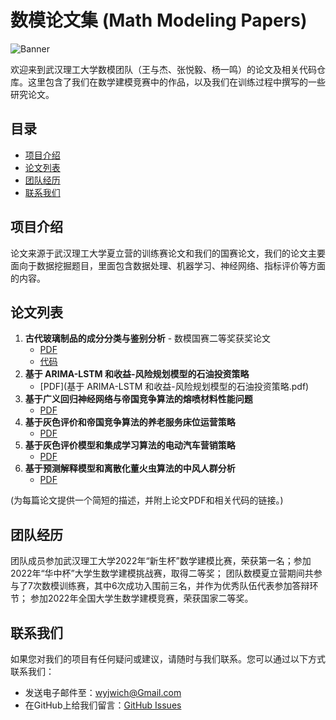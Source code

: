# 数模论文集 (Math Modeling Papers)

![Banner](banner_image.png)

欢迎来到武汉理工大学数模团队（王与杰、张悦毅、杨一鸣）的论文及相关代码仓库。这里包含了我们在数学建模竞赛中的作品，以及我们在训练过程中撰写的一些研究论文。

## 目录

- [项目介绍](#项目介绍)
- [论文列表](#论文列表)
- [团队经历](#团队经历)
- [联系我们](#联系我们)

## 项目介绍

论文来源于武汉理工大学夏立营的训练赛论文和我们的国赛论文，我们的论文主要面向于数据挖掘题目，里面包含数据处理、机器学习、神经网络、指标评价等方面的内容。

## 论文列表

1. **古代玻璃制品的成分分类与鉴别分析** - 数模国赛二等奖获奖论文
   - [PDF](古代玻璃制品的成分分类与鉴别分析_数模国赛二等奖获奖论文.pdf)
   - [代码](古代玻璃制品的成分分类与鉴别分析代码及其保存的机器学习模型)
2. **基于 ARIMA-LSTM 和收益-风险规划模型的石油投资策略**
   - [PDF](基于 ARIMA-LSTM 和收益-风险规划模型的石油投资策略.pdf)
3. **基于广义回归神经网络与帝国竞争算法的熔喷材料性能问题**
   - [PDF](基于广义回归神经网络与帝国竞争算法的熔喷材料性能问题.pdf)
4. **基于灰色评价和帝国竞争算法的养老服务床位运营策略**
   - [PDF](基于灰色评价和帝国竞争算法的养老服务床位运营策略.pdf)
5. **基于灰色评价模型和集成学习算法的电动汽车营销策略**
   - [PDF](基于灰色评价模型和集成学习算法的电动汽车营销策略.pdf)
6. **基于预测解释模型和离散化董火虫算法的中风人群分析**
   - [PDF](基于预测解释模型和离散化董火虫算法的中风人群分析.pdf)



(为每篇论文提供一个简短的描述，并附上论文PDF和相关代码的链接。)

## 团队经历

团队成员参加武汉理工大学2022年“新生杯”数学建模比赛，荣获第一名；参加2022年“华中杯”大学生数学建模挑战赛，取得二等奖；
团队数模夏立营期间共参与了7次数模训练赛，其中6次成功入围前三名，并作为优秀队伍代表参加答辩环节；
参加2022年全国大学生数学建模竞赛，荣获国家二等奖。

## 联系我们

如果您对我们的项目有任何疑问或建议，请随时与我们联系。您可以通过以下方式联系我们：

- 发送电子邮件至：wyjwich@Gmail.com
- 在GitHub上给我们留言：[GitHub Issues](https://github.com/Wsandwich/Math-Model-Paper/issues)

